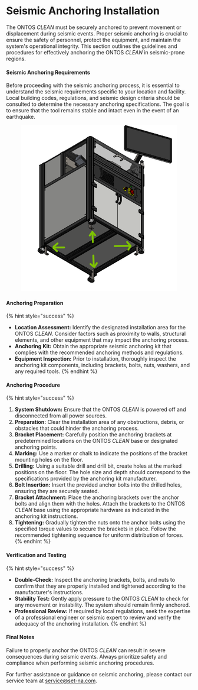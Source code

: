 # Seismic Anchoring Installation

The ONTOS _CLEAN_ must be securely anchored to prevent movement or displacement during seismic events. Proper seismic anchoring is crucial to ensure the safety of personnel, protect the equipment, and maintain the system's operational integrity. This section outlines the guidelines and procedures for effectively anchoring the ONTOS _CLEAN_ in seismic-prone regions.

#### Seismic Anchoring Requirements

Before proceeding with the seismic anchoring process, it is essential to understand the seismic requirements specific to your location and facility. Local building codes, regulations, and seismic design criteria should be consulted to determine the necessary anchoring specifications. The goal is to ensure that the tool remains stable and intact even in the event of an earthquake.

<figure><img src="../../.gitbook/assets/seismicanchors.png" alt="" width="491"><figcaption></figcaption></figure>

#### Anchoring Preparation

{% hint style="success" %}
* **Location Assessment:** Identify the designated installation area for the ONTOS _CLEAN_. Consider factors such as proximity to walls, structural elements, and other equipment that may impact the anchoring process.
* **Anchoring Kit:** Obtain the appropriate seismic anchoring kit that complies with the recommended anchoring methods and regulations.
* **Equipment Inspection:** Prior to installation, thoroughly inspect the anchoring kit components, including brackets, bolts, nuts, washers, and any required tools.
{% endhint %}

#### Anchoring Procedure

{% hint style="success" %}
1. **System Shutdown:** Ensure that the ONTOS _CLEAN_ is powered off and disconnected from all power sources.
2. **Preparation:** Clear the installation area of any obstructions, debris, or obstacles that could hinder the anchoring process.
3. **Bracket Placement:** Carefully position the anchoring brackets at predetermined locations on the ONTOS _CLEAN_ base or designated anchoring points.
4. **Marking:** Use a marker or chalk to indicate the positions of the bracket mounting holes on the floor.
5. **Drilling:** Using a suitable drill and drill bit, create holes at the marked positions on the floor. The hole size and depth should correspond to the specifications provided by the anchoring kit manufacturer.
6. **Bolt Insertion:** Insert the provided anchor bolts into the drilled holes, ensuring they are securely seated.
7. **Bracket Attachment:** Place the anchoring brackets over the anchor bolts and align them with the holes. Attach the brackets to the ONTOS _CLEAN_ base using the appropriate hardware as indicated in the anchoring kit instructions.
8. **Tightening:** Gradually tighten the nuts onto the anchor bolts using the specified torque values to secure the brackets in place. Follow the recommended tightening sequence for uniform distribution of forces.
{% endhint %}

#### Verification and Testing

{% hint style="success" %}
* **Double-Check:** Inspect the anchoring brackets, bolts, and nuts to confirm that they are properly installed and tightened according to the manufacturer's instructions.
* **Stability Test:** Gently apply pressure to the ONTOS _CLEAN_ to check for any movement or instability. The system should remain firmly anchored.
* **Professional Review:** If required by local regulations, seek the expertise of a professional engineer or seismic expert to review and verify the adequacy of the anchoring installation.
{% endhint %}

#### Final Notes

Failure to properly anchor the ONTOS _CLEAN_ can result in severe consequences during seismic events. Always prioritize safety and compliance when performing seismic anchoring procedures.

For further assistance or guidance on seismic anchoring, please contact our service team at [service@set-na.com](mailto:service@set-na.com).
